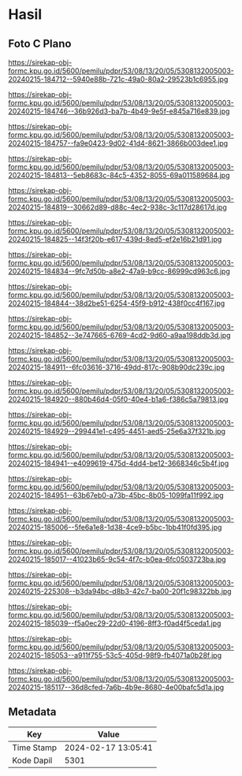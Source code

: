 # Hasil

## Foto C Plano

https://sirekap-obj-formc.kpu.go.id/5600/pemilu/pdpr/53/08/13/20/05/5308132005003-20240215-184712--5940e88b-721c-49a0-80a2-29523b1c6955.jpg

https://sirekap-obj-formc.kpu.go.id/5600/pemilu/pdpr/53/08/13/20/05/5308132005003-20240215-184746--36b926d3-ba7b-4b49-9e5f-e845a716e839.jpg

https://sirekap-obj-formc.kpu.go.id/5600/pemilu/pdpr/53/08/13/20/05/5308132005003-20240215-184757--fa9e0423-9d02-41d4-8621-3866b003dee1.jpg

https://sirekap-obj-formc.kpu.go.id/5600/pemilu/pdpr/53/08/13/20/05/5308132005003-20240215-184813--5eb8683c-84c5-4352-8055-69a011589684.jpg

https://sirekap-obj-formc.kpu.go.id/5600/pemilu/pdpr/53/08/13/20/05/5308132005003-20240215-184819--30662d89-d88c-4ec2-938c-3c117d28617d.jpg

https://sirekap-obj-formc.kpu.go.id/5600/pemilu/pdpr/53/08/13/20/05/5308132005003-20240215-184825--14f3f20b-e617-439d-8ed5-ef2e16b21d91.jpg

https://sirekap-obj-formc.kpu.go.id/5600/pemilu/pdpr/53/08/13/20/05/5308132005003-20240215-184834--9fc7d50b-a8e2-47a9-b9cc-86999cd963c6.jpg

https://sirekap-obj-formc.kpu.go.id/5600/pemilu/pdpr/53/08/13/20/05/5308132005003-20240215-184844--38d2be51-6254-45f9-b912-438f0cc4f167.jpg

https://sirekap-obj-formc.kpu.go.id/5600/pemilu/pdpr/53/08/13/20/05/5308132005003-20240215-184852--3e747665-6769-4cd2-9d60-a9aa198ddb3d.jpg

https://sirekap-obj-formc.kpu.go.id/5600/pemilu/pdpr/53/08/13/20/05/5308132005003-20240215-184911--6fc03616-3716-49dd-817c-908b90dc239c.jpg

https://sirekap-obj-formc.kpu.go.id/5600/pemilu/pdpr/53/08/13/20/05/5308132005003-20240215-184920--880b46d4-05f0-40e4-b1a6-f386c5a79813.jpg

https://sirekap-obj-formc.kpu.go.id/5600/pemilu/pdpr/53/08/13/20/05/5308132005003-20240215-184929--299441e1-c495-4451-aed5-25e6a37f321b.jpg

https://sirekap-obj-formc.kpu.go.id/5600/pemilu/pdpr/53/08/13/20/05/5308132005003-20240215-184941--e4099619-475d-4dd4-be12-3668346c5b4f.jpg

https://sirekap-obj-formc.kpu.go.id/5600/pemilu/pdpr/53/08/13/20/05/5308132005003-20240215-184951--63b67eb0-a73b-45bc-8b05-1099fa11f992.jpg

https://sirekap-obj-formc.kpu.go.id/5600/pemilu/pdpr/53/08/13/20/05/5308132005003-20240215-185006--5fe6a1e8-1d38-4ce9-b5bc-1bb41f0fd395.jpg

https://sirekap-obj-formc.kpu.go.id/5600/pemilu/pdpr/53/08/13/20/05/5308132005003-20240215-185017--41023b65-9c54-4f7c-b0ea-6fc0503723ba.jpg

https://sirekap-obj-formc.kpu.go.id/5600/pemilu/pdpr/53/08/13/20/05/5308132005003-20240215-225308--b3da94bc-d8b3-42c7-ba00-20f1c98322bb.jpg

https://sirekap-obj-formc.kpu.go.id/5600/pemilu/pdpr/53/08/13/20/05/5308132005003-20240215-185039--f5a0ec29-22d0-4196-8ff3-f0ad4f5ceda1.jpg

https://sirekap-obj-formc.kpu.go.id/5600/pemilu/pdpr/53/08/13/20/05/5308132005003-20240215-185053--a911f755-53c5-405d-98f9-fb4071a0b28f.jpg

https://sirekap-obj-formc.kpu.go.id/5600/pemilu/pdpr/53/08/13/20/05/5308132005003-20240215-185117--36d8cfed-7a6b-4b9e-8680-4e00bafc5d1a.jpg


## Metadata

| Key        | Value               |
| ---------- | ------------------- |
| Time Stamp | 2024-02-17 13:05:41 |
| Kode Dapil | 5301                |



